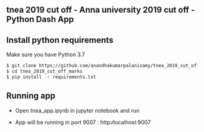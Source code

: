 ## tnea 2019 cut off - Anna university 2019 cut off - Python Dash App


## Install python requirements

Make sure you have Python 3.7

```sh
$ git clone https://github.com/anandhakumarpalanisamy/tnea_2019_cut_off_marks.git
$ cd tnea_2019_cut_off_marks
$ pip install -r requirements.txt
```
## Running app 

- Open tnea_app.ipynb in jupyter notebook and run

- App will be running in port 9007 : http:∕∕localhost:9007
